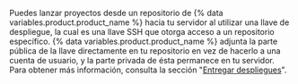 Puedes lanzar proyectos desde un repositorio de {% data variables.product.product_name %} hacia tu servidor al utilizar una llave de despliegue, la cual es una llave SSH que otorga acceso a un repositorio específico. {% data variables.product.product_name %} adjunta la parte pública de la llave directamente en tu repositorio en vez de hacerlo a una cuenta de usuario, y la parte privada de ésta permanece en tu servidor. Para obtener más información, consulta la sección "[Entregar despliegues](/rest/guides/delivering-deployments)".
